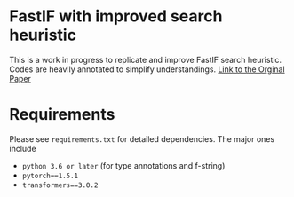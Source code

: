 # FastIF with improved search heuristic
This is a work in progress to replicate and improve FastIF search heuristic.
Codes are heavily annotated to simplify understandings.
[Link to the Orginal Paper](https://arxiv.org/abs/2012.15781)

# Requirements
Please see `requirements.txt` for detailed dependencies. The major ones include
- `python 3.6 or later` (for type annotations and f-string)
- `pytorch==1.5.1`
- `transformers==3.0.2`
